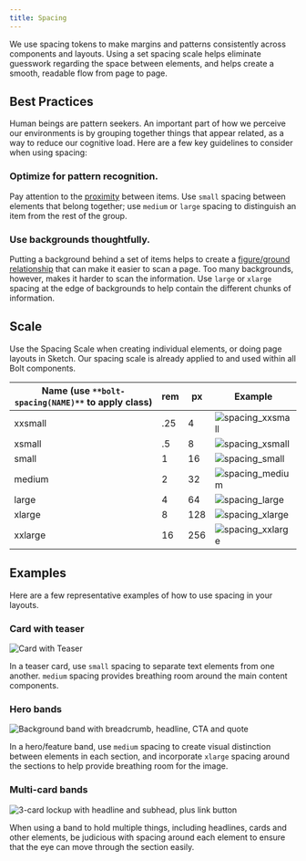 ```yaml
---
title: Spacing
---
```


We use spacing tokens to make margins and patterns consistently across components and layouts. Using a set spacing scale helps eliminate guesswork regarding the space between elements, and helps create a smooth, readable flow from page to page.

## Best Practices

Human beings are pattern seekers. An important part of how we perceive our environments is by grouping together things that appear related, as a way to reduce our cognitive load. Here are a few key guidelines to consider when using spacing:

### Optimize for pattern recognition.

Pay attention to the [proximity](https://www.smashingmagazine.com/2014/05/design-principles-space-figure-ground-relationship/) between items. Use `small` spacing between elements that belong together; use `medium` or `large` spacing to distinguish an item from the rest of the group.

### Use backgrounds thoughtfully.

Putting a background behind a set of items helps to create a [figure/ground relationship](https://www.smashingmagazine.com/2014/05/design-principles-space-figure-ground-relationship/) that can make it easier to scan a page. Too many backgrounds, however, makes it harder to scan the information. Use `large` or `xlarge` spacing at the edge of backgrounds to help contain the different chunks of information.

## Scale

Use the Spacing Scale when creating individual elements, or doing page layouts in Sketch. Our spacing scale is already applied to and used within all Bolt components. 

| **Name (use** `**bolt-spacing(NAME)**` **to apply class)** | **rem** | **px** | **Example**                                             |
| ---------------------------------------------------------- | ------- | ------ | ------------------------------------------------------- |
| xxsmall                                                    | .25     | 4      | ![spacing_xxsmall](/images/docs/spacing_xxsmall.png) |
| xsmall                                                     | .5      | 8      | ![spacing_xsmall](/images/docs/spacing_xsmall.png)   |
| small                                                      | 1       | 16     | ![spacing_small](/images/docs/spacing_small.png)     |
| medium                                                     | 2       | 32     | ![spacing_medium](/images/docs/spacing_medium.png)   |
| large                                                      | 4       | 64     | ![spacing_large](/images/docs/spacing_large.png)     |
| xlarge                                                     | 8       | 128    | ![spacing_xlarge](/images/docs/spacing_xlarge.png)   |
| xxlarge                                                    | 16      | 256    | ![spacing_xxlarge](/images/docs/spacing_xxlarge.png) |

## Examples

Here are a few representative examples of how to use spacing in your layouts.

### Card with teaser

![Card with Teaser](/images/docs/spacing_card.png)

In a teaser card, use `small` spacing to separate text elements from one another. `medium` spacing provides breathing room around the main content components.

### Hero bands

![Background band with breadcrumb, headline, CTA and quote](/images/docs/spacing_band.png)

In a hero/feature band, use `medium` spacing to create visual distinction between elements in each section, and incorporate `xlarge` spacing around the sections to help provide breathing room for the image.

### Multi-card bands

![3-card lockup with headline and subhead, plus link button](/images/docs/spacing_three-card-band.png)

When using a band to hold multiple things, including headlines, cards and other elements, be judicious with spacing around each element to ensure that the eye can move through the section easily. 


